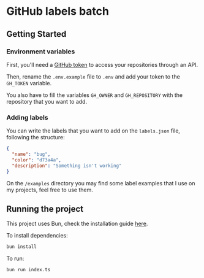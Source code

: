 # GitHub labels batch

## Getting Started

### Environment variables

First, you'll need a [GitHub token](https://github.com/settings/tokens) to access your repositories through an API.

Then, rename the `.env.example` file to `.env` and add your token to the `GH_TOKEN` variable.

You also have to fill the variables `GH_OWNER` and `GH_REPOSITORY` with the repository that you want to add.

### Adding labels

You can write the labels that you want to add on the `labels.json` file, following the structure:

```json
{
  "name": "bug",
  "color": "d73a4a",
  "description": "Something isn't working"
}
```

On the `/examples` directory you may find some label examples that I use on my projects, feel free to use them.


## Running the project

This project uses Bun, check the installation guide [here](https://bun.sh/docs/installation).

To install dependencies:

```bash
bun install
```

To run:

```bash
bun run index.ts
```